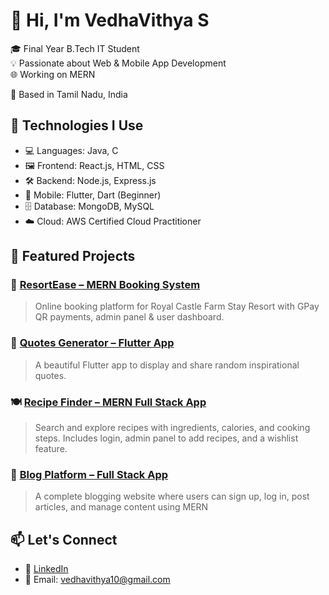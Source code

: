 # 👋 Hi, I'm VedhaVithya S

🎓 Final Year B.Tech IT Student  
💡 Passionate about Web & Mobile App Development  
🌐 Working on MERN 

📍 Based in Tamil Nadu, India

## 🔧 Technologies I Use
- 💻 Languages: Java, C
- 🖼️ Frontend: React.js, HTML, CSS
- 🛠️ Backend: Node.js, Express.js
- 📱 Mobile: Flutter, Dart (Beginner)
- 🗄️ Database: MongoDB, MySQL
- ☁️ Cloud: AWS Certified Cloud Practitioner

## 🚀 Featured Projects

### 🌟 [ResortEase – MERN Booking System](https://github.com/vedhavithyaseenivasan/resortease)
> Online booking platform for Royal Castle Farm Stay Resort with GPay QR payments, admin panel & user dashboard.

### 💬 [Quotes Generator – Flutter App](https://github.com/vedhavithyaseenivasan/Flutter_Project)
> A beautiful Flutter app to display and share random inspirational quotes.

### 🍽️ [Recipe Finder – MERN Full Stack App](https://github.com/vedhavithyaseenivasan/Recipe_Finder)
> Search and explore recipes with ingredients, calories, and cooking steps. Includes login, admin panel to add recipes, and a wishlist feature.

### 📝 [Blog Platform – Full Stack App](https://github.com/vedhavithyaseenivasan/Blog_Platform)
> A complete blogging website where users can sign up, log in, post articles, and manage content using MERN


## 📫 Let's Connect
- 🔗 [LinkedIn](https://www.linkedin.com/in/vedhavithya-s/)
- 📧 Email: vedhavithya10@gmail.com
